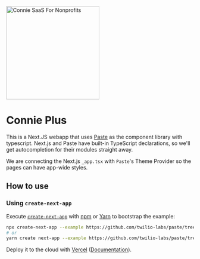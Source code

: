 <a  href="https://www.connieconnect.com">
<img  src="https://i.postimg.cc/MGd7M6Cp/connie-logo-white-thin-deja-Vu-Sans.png"  alt="Connie SaaS For Nonprofits"  width="250"  />
</a>

# Connie Plus

This is a Next.JS webapp that uses [Paste](https://paste.twilio.design) as the component library with typescript. Next.js and Paste have built-in TypeScript declarations, so we'll get autocompletion for their modules straight away.

We are connecting the Next.js `_app.tsx` with `Paste`'s Theme Provider so the pages can have app-wide styles.

## How to use

### Using `create-next-app`

Execute [`create-next-app`](https://github.com/vercel/next.js/tree/canary/packages/create-next-app) with [npm](https://docs.npmjs.com/cli/init) or [Yarn](https://yarnpkg.com/lang/en/docs/cli/create/) to bootstrap the example:

```bash
npx create-next-app --example https://github.com/twilio-labs/paste/tree/main/templates/paste-nextjs-template my-paste-app
# or
yarn create next-app --example https://github.com/twilio-labs/paste/tree/main/templates/paste-nextjs-template my-paste-app
```

Deploy it to the cloud with [Vercel](https://vercel.com/import?filter=next.js&utm_source=github&utm_medium=readme&utm_campaign=next-example) ([Documentation](https://nextjs.org/docs/deployment)).

